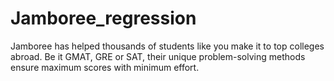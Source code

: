 # Jamboree_regression
Jamboree has helped thousands of students like you make it to top colleges abroad. Be it GMAT, GRE or SAT, their unique problem-solving methods ensure maximum scores with minimum effort.
